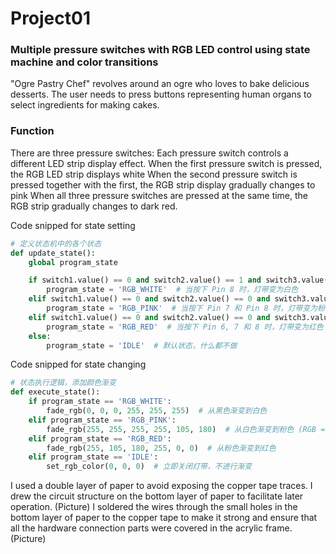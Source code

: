 # Project01
### Multiple pressure switches with RGB LED control using state machine and color transitions
"Ogre Pastry Chef" revolves around an ogre who loves to bake delicious desserts. The user needs to press buttons representing human organs to select ingredients for making cakes.
### Function
There are three pressure switches:
Each pressure switch controls a different LED strip display effect.
When the first pressure switch is pressed, the RGB LED strip displays white
When the second pressure switch is pressed together with the first, the RGB strip display gradually changes to pink
When all three pressure switches are pressed at the same time, the RGB strip gradually changes to dark red.

Code snipped for state setting

```Python
# 定义状态机中的各个状态
def update_state():
    global program_state

    if switch1.value() == 0 and switch2.value() == 1 and switch3.value() == 1:
        program_state = 'RGB_WHITE'  # 当按下 Pin 8 时，灯带变为白色
    elif switch1.value() == 0 and switch2.value() == 0 and switch3.value() == 1:
        program_state = 'RGB_PINK'  # 当按下 Pin 7 和 Pin 8 时，灯带变为粉色
    elif switch1.value() == 0 and switch2.value() == 0 and switch3.value() == 0:
        program_state = 'RGB_RED'  # 当按下 Pin 6, 7 和 8 时，灯带变为红色
    else:
        program_state = 'IDLE'  # 默认状态，什么都不做
```

Code snipped for state changing

```Python
# 状态执行逻辑，添加颜色渐变
def execute_state():
    if program_state == 'RGB_WHITE':
        fade_rgb(0, 0, 0, 255, 255, 255)  # 从黑色渐变到白色
    elif program_state == 'RGB_PINK':
        fade_rgb(255, 255, 255, 255, 105, 180)  # 从白色渐变到粉色 (RGB = 255, 105, 180)
    elif program_state == 'RGB_RED':
        fade_rgb(255, 105, 180, 255, 0, 0)  # 从粉色渐变到红色
    elif program_state == 'IDLE':
        set_rgb_color(0, 0, 0)  # 立即关闭灯带，不进行渐变
```
I used a double layer of paper to avoid exposing the copper tape traces.
I drew the circuit structure on the bottom layer of paper to facilitate later operation.
(Picture)
I soldered the wires through the small holes in the bottom layer of paper to the copper tape to make it strong and ensure that all the hardware connection parts were covered in the acrylic frame.
(Picture)
